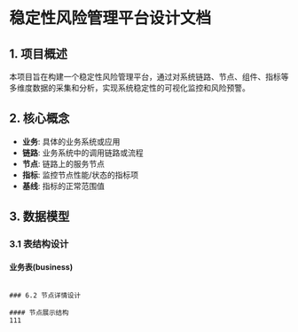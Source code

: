 # 稳定性风险管理平台设计文档

## 1. 项目概述

本项目旨在构建一个稳定性风险管理平台，通过对系统链路、节点、组件、指标等多维度数据的采集和分析，实现系统稳定性的可视化监控和风险预警。

## 2. 核心概念

- **业务**: 具体的业务系统或应用
- **链路**: 业务系统中的调用链路或流程
- **节点**: 链路上的服务节点
- **指标**: 监控节点性能/状态的指标项
- **基线**: 指标的正常范围值

## 3. 数据模型

### 3.1 表结构设计

#### 业务表(business)
```

### 6.2 节点详情设计

#### 节点展示结构
111